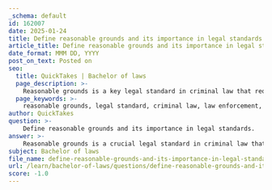 ```yaml
---
_schema: default
id: 162007
date: 2025-01-24
title: Define reasonable grounds and its importance in legal standards.
article_title: Define reasonable grounds and its importance in legal standards.
date_format: MMM DD, YYYY
post_on_text: Posted on
seo:
  title: QuickTakes | Bachelor of laws
  page_description: >-
    Reasonable grounds is a key legal standard in criminal law that requires law enforcement to have sufficient facts justifying actions like arrests and searches, protecting individual rights and ensuring lawful police activity.
  page_keywords: >-
    reasonable grounds, legal standard, criminal law, law enforcement, arrests, searches, evidence, objective basis, individual rights, legal justification, privacy rights, police actions, court proceedings, admissibility of evidence, balancing interests
author: QuickTakes
question: >-
    Define reasonable grounds and its importance in legal standards.
answer: >-
    Reasonable grounds is a crucial legal standard in criminal law that serves as a threshold for law enforcement actions, such as arrests and searches. It requires law enforcement officers to possess sufficient evidence or facts that justify their actions, which is more than mere suspicion but less than the higher standard of probable cause.\n\n### Definition and Importance\n\n1. **Definition**: Reasonable grounds exist when a law enforcement officer has a set of facts or circumstances that would lead a reasonable person to believe that a crime has been committed or is about to be committed. This standard is essential for ensuring that police actions are based on objective evidence rather than arbitrary decisions.\n\n2. **Importance**:\n   - **Protection of Rights**: The reasonable grounds standard helps protect individuals' rights against arbitrary state action. It ensures that law enforcement cannot detain or search individuals without a legitimate basis.\n   - **Legal Justification**: For an arrest or search to be lawful, officers must demonstrate reasonable grounds. This legal justification is critical in court proceedings, as evidence obtained without reasonable grounds may be deemed inadmissible.\n   - **Balancing Interests**: The standard strikes a balance between the need for effective law enforcement and the protection of individual privacy rights. It allows police to act on credible information while safeguarding citizens from unwarranted intrusions.\n\n### Examples\n- If an officer observes someone engaging in suspicious behavior, such as attempting to break into a vehicle, they may have reasonable grounds to stop and question that individual.\n- In the case of an arrest, if an officer witnesses a person committing a crime, such as theft, they have reasonable grounds to make an arrest based on their direct observation.\n\nIn summary, reasonable grounds is a foundational legal standard that ensures law enforcement actions are justified and that individual rights are respected, thereby maintaining the integrity of the legal system.
subject: Bachelor of laws
file_name: define-reasonable-grounds-and-its-importance-in-legal-standards.md
url: /learn/bachelor-of-laws/questions/define-reasonable-grounds-and-its-importance-in-legal-standards
score: -1.0
---
```


&nbsp;